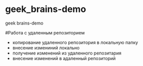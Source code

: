# geek_brains-demo
geek brains-demo

#Работа с удаленным репозиторием
- копирование удаленного репозитория в локальную папку
- внесение измениний локально
- получение изменений из удаленного репозитария
- внесение изменений в адаленный репозиторий

